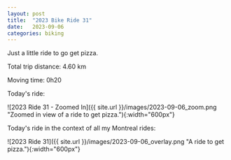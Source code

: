 ```yaml
---
layout: post
title:  "2023 Bike Ride 31"
date:   2023-09-06
categories: biking
---
```


Just a little ride to go get pizza.

Total trip distance: 4.60 km

Moving time: 0h20

Today's ride:

![2023 Ride 31 - Zoomed In]({{ site.url }}/images/2023-09-06_zoom.png "Zoomed in view of a ride to get pizza."){:width="600px"}

Today's ride in the context of all my Montreal rides:

![2023 Ride 31]({{ site.url }}/images/2023-09-06_overlay.png "A ride to get pizza."){:width="600px"}
